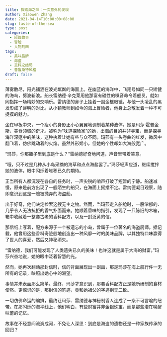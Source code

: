 ```yaml
---
title: 探索海之味：一次意外的发现
author: Xiaowen Zhang
date: 2021-04-14T10:00:00+08:00
slug: taste-of-the-sea
type: post
categories:
  - 短篇故事
  - 冒险
  - 人物刻画
tags:
  - 美味品牌
  - 海盗
  - 意料之结局
  - 普鲁斯特风格
draft: false
---
```


薄雾散尽，阳光铺洒在波光粼粼的海面上。在幽蓝的海洋中，飞翔号如同一只矫健的海鸟，劈波斩浪。船长雷纳德·辛克莱用他那富有磁性的嗓音命令着船员，就如同指挥一场精妙的交响乐。雷纳德的鼻子上挂着一副金框眼镜，与他一头凌乱的黑发形成了鲜明的对比。从小镇教师到如今的海上冒险者，他身上总散发着一种不可捉摸的魅力。

坐在甲板中央，一个瘦小的身影正小心翼翼地调制着某种液体。她是玛莎·霍普金斯，美食领域的奇才。被称为“味道探险家”的她，出海的目的并非寻宝，而是探寻海洋深邃中的美味，这种执着让她有些与众不同。玛莎有一头卷曲的红发，微风中翻飞着，仿佛跳动着的火焰。虽然外形娇小，但她的个性却如大海般宽广。

“玛莎，你那瓶子里到底是什么？”雷纳德好奇地问道，声音里带着笑意。

“哦，只不过是几种从小岛采摘的海草和点点海盐罢了。”玛莎轻声应道，继续搅拌她的液体，眼中闪烁着堆积已久的期待。

正当所有人都沉浸在各自的任务时，一声尖锐的哨声打破了短暂的宁静。船速减慢，原来是前方出现了一艘陌生的船只，在海面上摇摆不定。雷纳德凝目观察，随即意识到这是一艘被抛弃的海盗船。

出于好奇，他们决定检索这艘无主之物。然而，当玛莎走入船舱时，一股浓郁的、几乎令人无法抗拒的香气扑面而来。她顺着香味的指引，发现了一只陈旧的木箱，箱中收藏着一整套古老的香料配方，以及一封泛黄的信。

那信纸上写着，配方来源于一个被遗忘的小岛，曾属于一位著名的海盗厨师。据记载，他曾用这些香料奇迹般地创造出一种风靡一时的美味品牌，以其独特口味赢得了世人的喜爱，然后又神秘消失。

“雷纳德，我们可能发现了人类遗失已久的美味！也许这就是属于大海的财富。”玛莎兴奋地说，她的眼中泛着智慧的光。

然而，她再次翻动那封信时，信的背面展现出一副画，那是玛莎在海上航行件一无所有的记录，映照出她心中的渴望。

事情并未表面那么简单。最终，玛莎才意识到，那套香料配方正是她所研制的食材使然。更惊讶的是，那封信的笔迹，竟和她祖父的字迹别无二致。

一切仿佛命运的编排，最终让玛莎、雷纳德与神秘制香人连成了一条不可言喻的纽带。在那闪烁的海平线上，他们明白，有些财富并非金银珠宝，而是那些潜在唤醒味蕾的记忆。

故事在不经意间流淌成河，不免让人深思：到底是海盗的遗物还是一种家族传承的回归？